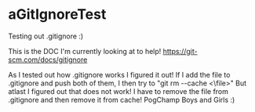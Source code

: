 # aGitIgnoreTest
Testing out .gitignore :)

This is the DOC I'm currently looking at to help!
https://git-scm.com/docs/gitignore

As I tested out how .gitignore works I figured it out!
If I add the file to .gitignore and push both of them, I then try to "git rm --cache <\file>" 
But atlast I figured out that does not work! I have to remove the file from .gitignore and then remove it from cache!
PogChamp Boys and Girls :)